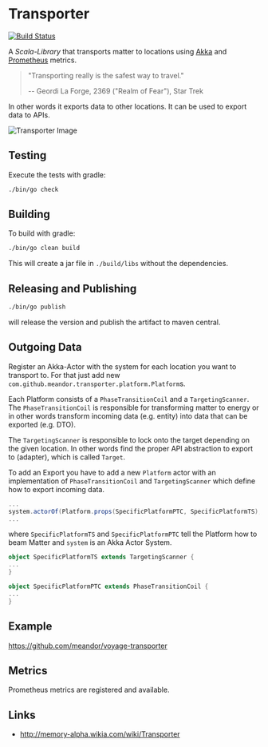 # Transporter

[![Build Status](https://travis-ci.org/meandor/transporter.svg?branch=master)](https://travis-ci.org/meandor/transporter)

A _Scala-Library_ that transports matter to locations using [Akka](https://akka.io/)
and [Prometheus](https://prometheus.io) metrics.

> "Transporting really is the safest way to travel."
>
> -- Geordi La Forge, 2369 ("Realm of Fear"), Star Trek

In other words it exports data to other locations. It can be used to export data to APIs. 

![Transporter Image](http://www.startrek.com/uploads/assets/articles/transporter-1.jpg)

## Testing
Execute the tests with gradle:
```bash
./bin/go check
```

## Building
To build with gradle:
```bash
./bin/go clean build
```
This will create a jar file in `./build/libs` without the dependencies.

## Releasing and Publishing
```bash
./bin/go publish
```

will release the version and publish the artifact to maven central.

## Outgoing Data
Register an Akka-Actor with the system for each location you want to transport to.
For that just add new `com.github.meandor.transporter.platform.Platform`s.

Each Platform consists of a `PhaseTransitionCoil` and a `TargetingScanner`.
The `PhaseTransitionCoil` is responsible for transforming matter to energy or in other
words transform incoming data (e.g. entity) into data that can be exported (e.g. DTO).

The `TargetingScanner` is responsible to lock onto the target depending on the given location.
In other words find the proper API abstraction to export to (adapter), which is called `Target`.

To add an Export you have to add a new `Platform` actor with an implementation of
`PhaseTransitionCoil` and `TargetingScanner` which define how to export incoming data.

```scala
...
system.actorOf(Platform.props(SpecificPlatformPTC, SpecificPlatformTS), "SpecificPlatformName")
...
``` 

where `SpecificPlatformTS` and `SpecificPlatformPTC` tell the Platform how to beam Matter and `system` is an Akka Actor System.
```scala
object SpecificPlatformTS extends TargetingScanner {  
...
}

object SpecificPlatformPTC extends PhaseTransitionCoil {  
...
}
```

## Example
https://github.com/meandor/voyage-transporter

## Metrics
Prometheus metrics are registered and available.

## Links
* http://memory-alpha.wikia.com/wiki/Transporter
